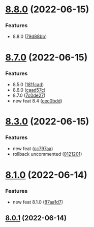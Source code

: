 # [8.8.0](https://github.com/Hussein-Attie/APT3/compare/v8.7.0...v8.8.0) (2022-06-15)


### Features

* 8.8.0 ([79d88bb](https://github.com/Hussein-Attie/APT3/commit/79d88bb3af1c0cf906ea00b86fa36a14916a3aae))



# [8.7.0](https://github.com/Hussein-Attie/APT3/compare/v8.3.0...v8.7.0) (2022-06-15)


### Features

* 8.5.0 ([1811cad](https://github.com/Hussein-Attie/APT3/commit/1811cad2224d0c1a0cab44cd53410fac29c0f65e))
* 8.6.0 ([caad57c](https://github.com/Hussein-Attie/APT3/commit/caad57cafd78d76c095ffe71cbdbfd2ab3f7d4cb))
* 8.7.0 ([7c0de27](https://github.com/Hussein-Attie/APT3/commit/7c0de2714ca1a53833f569b64bf72c5912e19a77))
* new feat 8.4 ([cec0bdd](https://github.com/Hussein-Attie/APT3/commit/cec0bdd608d126bc466e23bd63b31e142cbd8798))



# [8.3.0](https://github.com/Hussein-Attie/APT3/compare/v8.1.0...v8.3.0) (2022-06-15)


### Features

* new feat ([cc797aa](https://github.com/Hussein-Attie/APT3/commit/cc797aa7cb57a05bb905dca35ed8186d219a0842))
* rollback uncommented ([0121201](https://github.com/Hussein-Attie/APT3/commit/01212018df3afd3898d16ebae7659a947fcd8098))



# [8.1.0](https://github.com/Hussein-Attie/APT3/compare/v8.0.1...v8.1.0) (2022-06-14)


### Features

* new feat 8.1.0 ([87aa1d7](https://github.com/Hussein-Attie/APT3/commit/87aa1d7295ddcbe7b44d0880e9e2f0b470192fab))



## [8.0.1](https://github.com/Hussein-Attie/APT3/compare/v8.0.0...v8.0.1) (2022-06-14)



